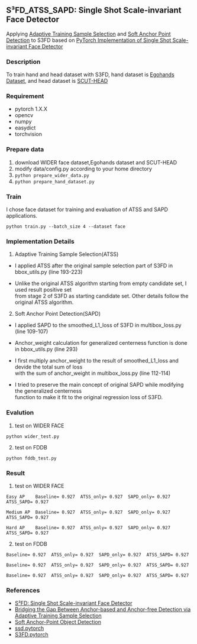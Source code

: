 ## S³FD_ATSS_SAPD: Single Shot Scale-invariant Face Detector ##
Applying [Adaptive Training Sample Selection](https://arxiv.org/abs/1912.02424) and [Soft Anchor Point Detection](https://arxiv.org/abs/1911.12448) to S3FD 
based on [PyTorch Implementation of Single Shot Scale-invariant Face Detector](https://github.com/yxlijun/S3FD.pytorch)
### Description
To train hand and head dataset with S3FD, hand dataset is [Egohands Dataset](http://vision.soic.indiana.edu/projects/egohands/), and head dataset is [SCUT-HEAD](https://github.com/HCIILAB/SCUT-HEAD-Dataset-Release)

### Requirement
* pytorch 1.X.X 
* opencv 
* numpy 
* easydict
* torchvision

### Prepare data 
1. download WIDER face dataset,Egohands dataset and SCUT-HEAD
2. modify data/config.py according to your home directory
3. ``` python prepare_wider_data.py ```
4. ``` python prepare_hand_dataset.py ```

### Train
I chose face dataset for training and evaluation of ATSS and SAPD applications.
``` 
python train.py --batch_size 4 --dataset face
``` 

### Implementation Details
1. Adaptive Training Sample Selection(ATSS)

* I applied ATSS after the original sample selection part of S3FD in bbox_utils.py (line 193-223)

* Unlike the original ATSS algorithm starting from empty candidate set, I used result positive set<br>
from stage 2 of S3FD as starting candidate set. Other details follow the original ATSS algorithm.

2. Soft Anchor Point Detection(SAPD)

* I applied SAPD to the smoothed_L1_loss of S3FD in multibox_loss.py (line 109-107)

* Anchor_weight calculation for generalized centerness function is done in bbox_utils.py (line 293)

* I first multiply anchor_weight to the result of smoothed_L1_loss and devide the total sum of loss<br> 
with the sum of anchor_weight in multibox_loss.py (line 112-114)

* I tried to preserve the main concept of original SAPD while modifying the generalized centerness<br>
function to make it fit to the original regression loss of S3FD.


### Evalution

1. test on WIDER FACE 
```
python wider_test.py
```
2. test on FDDB
```
python fddb_test.py
```

### Result
1. test on WIDER FACE 
```
Easy AP    Baseline= 0.927  ATSS_only= 0.927  SAPD_only= 0.927  ATSS_SAPD= 0.927
    
Medium AP  Baseline= 0.927  ATSS_only= 0.927  SAPD_only= 0.927  ATSS_SAPD= 0.927
    
Hard AP    Baseline= 0.927  ATSS_only= 0.927  SAPD_only= 0.927  ATSS_SAPD= 0.927
```

2. test on FDDB
```
Baseline= 0.927  ATSS_only= 0.927  SAPD_only= 0.927  ATSS_SAPD= 0.927
    
Baseline= 0.927  ATSS_only= 0.927  SAPD_only= 0.927  ATSS_SAPD= 0.927
    
Baseline= 0.927  ATSS_only= 0.927  SAPD_only= 0.927  ATSS_SAPD= 0.927
```    

### References
* [S³FD: Single Shot Scale-invariant Face Detector](https://arxiv.org/abs/1708.05237)
* [Bridging the Gap Between Anchor-based and Anchor-free Detection via Adaptive Training Sample Selection](https://arxiv.org/abs/1912.02424)
* [Soft Anchor-Point Object Detection](https://arxiv.org/abs/1911.12448)
* [ssd.pytorch](https://github.com/amdegroot/ssd.pytorch)
* [S3FD.pytorch](https://github.com/yxlijun/S3FD.pytorch)
